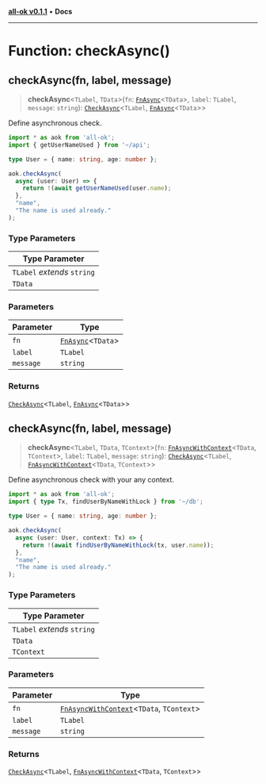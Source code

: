 [**all-ok v0.1.1**](../README.md) • **Docs**

***

# Function: checkAsync()

## checkAsync(fn, label, message)

> **checkAsync**\<`TLabel`, `TData`\>(`fn`: [`FnAsync`](../-internal-/type-aliases/FnAsync.md)\<`TData`\>, `label`: `TLabel`, `message`: `string`): [`CheckAsync`](../type-aliases/CheckAsync.md)\<`TLabel`, [`FnAsync`](../-internal-/type-aliases/FnAsync.md)\<`TData`\>\>

Define asynchronous check.

```ts
import * as aok from 'all-ok';
import { getUserNameUsed } from '~/api';

type User = { name: string, age: number };

aok.checkAsync(
  async (user: User) => {
    return !(await getUserNameUsed(user.name);
  },
  "name",
  "The name is used already."
);
```

### Type Parameters

| Type Parameter |
| ------ |
| `TLabel` *extends* `string` |
| `TData` |

### Parameters

| Parameter | Type |
| ------ | ------ |
| `fn` | [`FnAsync`](../-internal-/type-aliases/FnAsync.md)\<`TData`\> |
| `label` | `TLabel` |
| `message` | `string` |

### Returns

[`CheckAsync`](../type-aliases/CheckAsync.md)\<`TLabel`, [`FnAsync`](../-internal-/type-aliases/FnAsync.md)\<`TData`\>\>

## checkAsync(fn, label, message)

> **checkAsync**\<`TLabel`, `TData`, `TContext`\>(`fn`: [`FnAsyncWithContext`](../-internal-/type-aliases/FnAsyncWithContext.md)\<`TData`, `TContext`\>, `label`: `TLabel`, `message`: `string`): [`CheckAsync`](../type-aliases/CheckAsync.md)\<`TLabel`, [`FnAsyncWithContext`](../-internal-/type-aliases/FnAsyncWithContext.md)\<`TData`, `TContext`\>\>

Define asynchronous check with your any context.

```ts
import * as aok from 'all-ok';
import { type Tx, findUserByNameWithLock } from '~/db';

type User = { name: string, age: number };

aok.checkAsync(
  async (user: User, context: Tx) => {
    return !(await findUserByNameWithLock(tx, user.name));
  },
  "name",
  "The name is used already."
);
```

### Type Parameters

| Type Parameter |
| ------ |
| `TLabel` *extends* `string` |
| `TData` |
| `TContext` |

### Parameters

| Parameter | Type |
| ------ | ------ |
| `fn` | [`FnAsyncWithContext`](../-internal-/type-aliases/FnAsyncWithContext.md)\<`TData`, `TContext`\> |
| `label` | `TLabel` |
| `message` | `string` |

### Returns

[`CheckAsync`](../type-aliases/CheckAsync.md)\<`TLabel`, [`FnAsyncWithContext`](../-internal-/type-aliases/FnAsyncWithContext.md)\<`TData`, `TContext`\>\>
